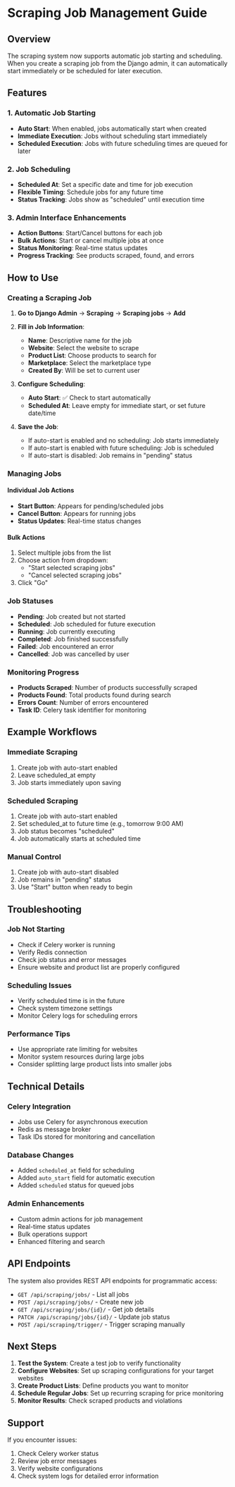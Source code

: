 # Scraping Job Management Guide

## Overview
The scraping system now supports automatic job starting and scheduling. When you create a scraping job from the Django admin, it can automatically start immediately or be scheduled for later execution.

## Features

### 1. Automatic Job Starting
- **Auto Start**: When enabled, jobs automatically start when created
- **Immediate Execution**: Jobs without scheduling start immediately
- **Scheduled Execution**: Jobs with future scheduling times are queued for later

### 2. Job Scheduling
- **Scheduled At**: Set a specific date and time for job execution
- **Flexible Timing**: Schedule jobs for any future time
- **Status Tracking**: Jobs show as "scheduled" until execution time

### 3. Admin Interface Enhancements
- **Action Buttons**: Start/Cancel buttons for each job
- **Bulk Actions**: Start or cancel multiple jobs at once
- **Status Monitoring**: Real-time status updates
- **Progress Tracking**: See products scraped, found, and errors

## How to Use

### Creating a Scraping Job

1. **Go to Django Admin** → **Scraping** → **Scraping jobs** → **Add**

2. **Fill in Job Information**:
   - **Name**: Descriptive name for the job
   - **Website**: Select the website to scrape
   - **Product List**: Choose products to search for
   - **Marketplace**: Select the marketplace type
   - **Created By**: Will be set to current user

3. **Configure Scheduling**:
   - **Auto Start**: ✅ Check to start automatically
   - **Scheduled At**: Leave empty for immediate start, or set future date/time

4. **Save the Job**:
   - If auto-start is enabled and no scheduling: Job starts immediately
   - If auto-start is enabled with future scheduling: Job is scheduled
   - If auto-start is disabled: Job remains in "pending" status

### Managing Jobs

#### Individual Job Actions
- **Start Button**: Appears for pending/scheduled jobs
- **Cancel Button**: Appears for running jobs
- **Status Updates**: Real-time status changes

#### Bulk Actions
1. Select multiple jobs from the list
2. Choose action from dropdown:
   - "Start selected scraping jobs"
   - "Cancel selected scraping jobs"
3. Click "Go"

### Job Statuses

- **Pending**: Job created but not started
- **Scheduled**: Job scheduled for future execution
- **Running**: Job currently executing
- **Completed**: Job finished successfully
- **Failed**: Job encountered an error
- **Cancelled**: Job was cancelled by user

### Monitoring Progress

- **Products Scraped**: Number of products successfully scraped
- **Products Found**: Total products found during search
- **Errors Count**: Number of errors encountered
- **Task ID**: Celery task identifier for monitoring

## Example Workflows

### Immediate Scraping
1. Create job with auto-start enabled
2. Leave scheduled_at empty
3. Job starts immediately upon saving

### Scheduled Scraping
1. Create job with auto-start enabled
2. Set scheduled_at to future time (e.g., tomorrow 9:00 AM)
3. Job status becomes "scheduled"
4. Job automatically starts at scheduled time

### Manual Control
1. Create job with auto-start disabled
2. Job remains in "pending" status
3. Use "Start" button when ready to begin

## Troubleshooting

### Job Not Starting
- Check if Celery worker is running
- Verify Redis connection
- Check job status and error messages
- Ensure website and product list are properly configured

### Scheduling Issues
- Verify scheduled time is in the future
- Check system timezone settings
- Monitor Celery logs for scheduling errors

### Performance Tips
- Use appropriate rate limiting for websites
- Monitor system resources during large jobs
- Consider splitting large product lists into smaller jobs

## Technical Details

### Celery Integration
- Jobs use Celery for asynchronous execution
- Redis as message broker
- Task IDs stored for monitoring and cancellation

### Database Changes
- Added `scheduled_at` field for scheduling
- Added `auto_start` field for automatic execution
- Added `scheduled` status for queued jobs

### Admin Enhancements
- Custom admin actions for job management
- Real-time status updates
- Bulk operations support
- Enhanced filtering and search

## API Endpoints

The system also provides REST API endpoints for programmatic access:

- `GET /api/scraping/jobs/` - List all jobs
- `POST /api/scraping/jobs/` - Create new job
- `GET /api/scraping/jobs/{id}/` - Get job details
- `PATCH /api/scraping/jobs/{id}/` - Update job status
- `POST /api/scraping/trigger/` - Trigger scraping manually

## Next Steps

1. **Test the System**: Create a test job to verify functionality
2. **Configure Websites**: Set up scraping configurations for your target websites
3. **Create Product Lists**: Define products you want to monitor
4. **Schedule Regular Jobs**: Set up recurring scraping for price monitoring
5. **Monitor Results**: Check scraped products and violations

## Support

If you encounter issues:
1. Check Celery worker status
2. Review job error messages
3. Verify website configurations
4. Check system logs for detailed error information
